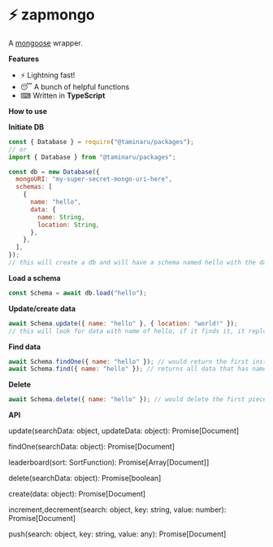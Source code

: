 # ⚡ zapmongo

A [mongoose](https://npm.im/mongoose) wrapper.

**Features**

- ⚡ Lightning fast!
- 😴 A bunch of helpful functions
- ⌨ Written in **TypeScript**

**How to use**

**Initiate DB**

```js
const { Database } = require("@taminaru/packages");
// or
import { Database } from "@taminaru/packages";

const db = new Database({
  mongoURI: "my-super-secret-mongo-uri-here",
  schemas: [
    {
      name: "hello",
      data: {
        name: String,
        location: String,
      },
    },
  ],
});
// this will create a db and will have a schema named hello with the data of name and location.
```

**Load a schema**

```js
const Schema = await db.load("hello");
```

**Update/create data**

```js
await Schema.update({ name: "hello" }, { location: "world!" });
// this will look for data with name of hello, if it finds it, it replcae it to "world!" - if not it'll create a new document defaulting to the second argument. Nerd terms for if the 2nd param contains the same key as the first param, the key in the 2nd param will be favoured / used.
```

**Find data**

```js
await Schema.findOne({ name: "hello" }); // would return the first instance it can find that has name as "world!"
await Schema.find({ name: "hello" }); // returns all data that has name as "world!"
```

**Delete**

```js
await Schema.delete({ name: "hello" }); // would delete the first piece of data it finds that has name as 'world!'
```

**API**

update(searchData: object, updateData: object): Promise[Document]

findOne(searchData: object): Promise[Document]

leaderboard(sort: SortFunction): Promise[Array[Document]]

delete(searchData: object): Promise[boolean]

create(data: object): Promise[Document]

increment,decrement(search: object, key: string, value: number): Promise[Document]

push(search: object, key: string, value: any): Promise[Document]
